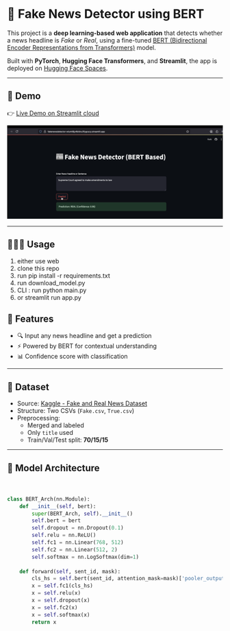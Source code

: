 # 📰 Fake News Detector using BERT

This project is a **deep learning-based web application** that detects whether a news headline is _Fake_ or _Real_, using a fine-tuned [BERT (Bidirectional Encoder Representations from Transformers)](https://huggingface.co/bert-base-uncased) model.

Built with **PyTorch**, **Hugging Face Transformers**, and **Streamlit**, the app is deployed on [Hugging Face Spaces](https://huggingface.co/spaces).

---

## 🚀 Demo

👉 [Live Demo on Streamlit cloud](https://fakenewsdetector-wlumt8jy4bldvu3fygcszy.streamlit.app/)

![App Screenshot](./assets/demo.png) <!-- Optional -->

---

## 👷🏻‍♂️ Usage

1. either use web
1. clone this repo
1. run pip install -r requirements.txt
1. run download_model.py
1. CLI : run python main.py
1. or streamlit run app.py

## 📌 Features

-   🔍 Input any news headline and get a prediction
-   ⚡ Powered by BERT for contextual understanding
-   📊 Confidence score with classification

---

## 📁 Dataset

-   Source: [Kaggle - Fake and Real News Dataset](https://www.kaggle.com/clmentbisaillon/fake-and-real-news-dataset)
-   Structure: Two CSVs (`Fake.csv`, `True.csv`)
-   Preprocessing:
    -   Merged and labeled
    -   Only `title` used
    -   Train/Val/Test split: **70/15/15**

---

## 🧠 Model Architecture

```python


class BERT_Arch(nn.Module):
    def __init__(self, bert):
        super(BERT_Arch, self).__init__()
        self.bert = bert
        self.dropout = nn.Dropout(0.1)
        self.relu = nn.ReLU()
        self.fc1 = nn.Linear(768, 512)
        self.fc2 = nn.Linear(512, 2)
        self.softmax = nn.LogSoftmax(dim=1)

    def forward(self, sent_id, mask):
        cls_hs = self.bert(sent_id, attention_mask=mask)['pooler_output']
        x = self.fc1(cls_hs)
        x = self.relu(x)
        x = self.dropout(x)
        x = self.fc2(x)
        x = self.softmax(x)
        return x

```
